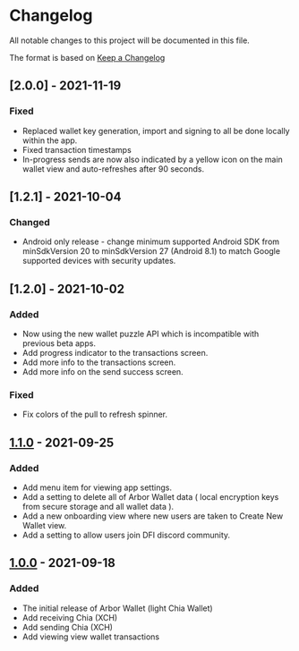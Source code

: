 # Changelog

All notable changes to this project will be documented in this file.

The format is based on [Keep a Changelog](https://keepachangelog.com/en/1.0.0/)

## [2.0.0] - 2021-11-19

### Fixed

- Replaced wallet key generation, import and signing to all be done locally within the app.
- Fixed transaction timestamps
- In-progress sends are now also indicated by a yellow icon on the main wallet view and auto-refreshes after 90 seconds.


## [1.2.1] - 2021-10-04

### Changed

- Android only release - change minimum supported Android SDK from minSdkVersion 20 to minSdkVersion 27 (Android 8.1) to match Google supported devices with security updates.


## [1.2.0] - 2021-10-02

### Added

- Now using the new wallet puzzle API which is incompatible with previous beta apps.
- Add progress indicator to the transactions screen.
- Add more info to the transactions screen.
- Add more info on the send success screen.

### Fixed

- Fix colors of the pull to refresh spinner.


## [1.1.0] - 2021-09-25

### Added

- Add menu item for viewing app settings.
- Add a setting to delete all of Arbor Wallet data ( local encryption keys from secure storage and all wallet data ).
- Add a new onboarding view where new users are taken to Create New Wallet view.
- Add a setting to allow users join DFI discord community.

## [1.0.0] - 2021-09-18

### Added

- The initial release of Arbor Wallet (light Chia Wallet)
- Add receiving Chia (XCH)
- Add sending Chia (XCH)
- Add viewing view wallet transactions

[Unreleased]: https://github.com/Digital-Farming-Initiative/arbor-wallet/releases/tag/v1.1.0...HEAD
[1.1.0]: https://github.com/Digital-Farming-Initiative/arbor-wallet/releases/tag/v1.1.0
[1.0.0]: https://github.com/Digital-Farming-Initiative/arbor-wallet/releases/tag/v1.0.0